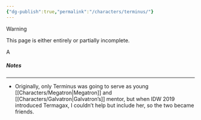 ```yaml
---
{"dg-publish":true,"permalink":"/characters/terminus/"}
---
```

  
>[!warning] 
>This page is either entirely or partially incomplete. 

A 
##### Notes
---
- Originally, only Terminus was going to serve as young [[Characters/Megatron\|Megatron]] and [[Characters/Galvatron\|Galvatron’s]] mentor, but when IDW 2019 introduced Termagax, I couldn’t help but include her, so the two became friends. 
